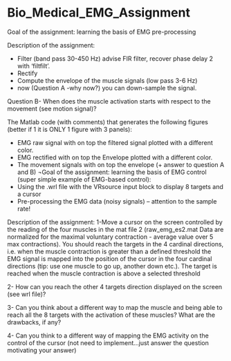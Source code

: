 # Bio_Medical_EMG_Assignment

Goal of the assignment: learning the basis of EMG pre-processing

Description of the assignment:
-	Filter (band pass 30-450 Hz) advise FIR filter, recover phase delay 2 with ‘filtfilt’.
-	Rectify
-	Compute the envelope of the muscle signals (low pass 3-6 Hz)
-	now (Question A -why now?) you can down-sample the signal.

Question B- When does the muscle activation starts with respect to the movement (see motion signal)?

The Matlab code (with comments) that generates the following figures (better if 1 it is ONLY 1 figure with 3 panels):
-	EMG raw signal with on top the filtered signal plotted with a different color.
-	EMG rectified with on top the Envelope plotted with a different color.
-	The movement signals with on top the envelope (+ answer to question A and B)
¬Goal of the assignment: learning the basis of  EMG control (super simple example of EMG-based control):
-	Using the .wrl file with the VRsource input block to display 8 targets and a cursor
-	Pre-processing the EMG data (noisy signals) – attention to the sample rate!

Description of the assignment:
1-Move a cursor on the screen controlled by the reading of the four muscles in the mat file 2 (raw_emg_es2.mat Data are normalized for the maximal voluntary contraction - average value over 5 max contractions).  You should reach the targets in the 4 cardinal directions, i.e. when the muscle contraction is greater than a defined threshold the EMG signal is mapped into the position of the cursor in the four cardinal directions (tip: use one muscle to go up, another down etc.). The target is reached when the muscle contraction is above a selected threshold 

2- How can you reach the other 4 targets direction displayed on the screen (see wrl file)?

3- Can you think about a different way to map the muscle and being able to reach all the 8 targets with the activation of these muscles? What are the drawbacks, if any?

4- Can you think to a different way of mapping the EMG activity on the control of the cursor (not need to implement…just answer the question motivating your answer)





